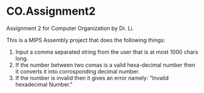 # CO.Assignment2 #
Assignment 2 for Computer Organization by Dr. Li.

This is a MIPS Assembly project that does the following things:
  1. Input a comma separated string from the user that is at most 1000 chars long.
  2. If the number between two comas is a valid hexa-decimal number then it converts it into corrosponding decimal number. 
  3. If the number is invalid then it gives an error namely: "Invalid hexadecimal Number."
  
